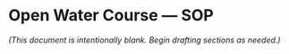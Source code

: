 # Open Water Course — SOP

_(This document is intentionally blank. Begin drafting sections as needed.)_
